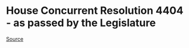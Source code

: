 # House Concurrent Resolution 4404 - as passed by the Legislature

[Source](http://lawfilesext.leg.wa.gov/biennium/2021-22/Pdf/Bills/House%20Passed%20Legislature/4404.PL.pdf)
